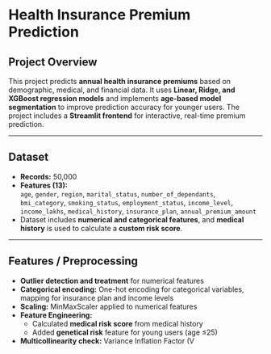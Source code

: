 # Health Insurance Premium Prediction

## Project Overview
This project predicts **annual health insurance premiums** based on demographic, medical, and financial data. It uses **Linear, Ridge, and XGBoost regression models** and implements **age-based model segmentation** to improve prediction accuracy for younger users. The project includes a **Streamlit frontend** for interactive, real-time premium prediction.

---

## Dataset
- **Records:** 50,000  
- **Features (13):**  
  `age`, `gender`, `region`, `marital_status`, `number_of_dependants`, `bmi_category`, `smoking_status`, `employment_status`, `income_level`, `income_lakhs`, `medical_history`, `insurance_plan`, `annual_premium_amount`  
- Dataset includes **numerical and categorical features**, and **medical history** is used to calculate a **custom risk score**.

---

## Features / Preprocessing
- **Outlier detection and treatment** for numerical features  
- **Categorical encoding:** One-hot encoding for categorical variables, mapping for insurance plan and income levels  
- **Scaling:** MinMaxScaler applied to numerical features  
- **Feature Engineering:**  
  - Calculated **medical risk score** from medical history  
  - Added **genetical risk** feature for young users (age ≤25)  
- **Multicollinearity check:** Variance Inflation Factor (V

